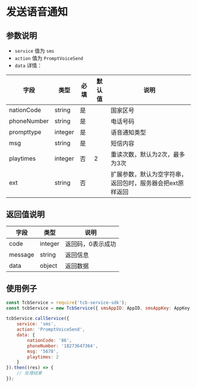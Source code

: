 # 发送语音通知

## 参数说明

* `service` 值为 `sms`
* `action` 值为 `PromptVoiceSend`
* `data` 详情：

| 字段 | 类型 | 必填 | 默认值 | 说明
| --- | --- | --- | --- | ---
| nationCode | string | 是 | | 国家区号
| phoneNumber | string | 是 | | 电话号码
| prompttype | integer | 是 | | 语音通知类型
| msg | string | 是 | | 短信内容
| playtimes | integer | 否 | 2 | 重读次数，默认为2次，最多为3次
| ext | string | 否 | | 扩展参数，默认为空字符串，返回包时，服务器会把ext原样返回

## 返回值说明

 字段 | 类型 | 说明
| --- | --- | ---
| code | integer | 返回码，0表示成功
| message | string | 返回信息
| data | object | 返回数据

## 使用例子

```js
const TcbService = require('tcb-service-sdk');
const tcbService = new TcbService({ smsAppID: AppID, smsAppKey: AppKey });

tcbService.callService({
    service: 'sms',
    action: 'PromptVoiceSend',
    data: {
        nationCode: '86',
        phoneNumber: '18273647364',
        msg: '5678',
        playtimes: 2
    }
}).then((res) => {
    // 处理结果
});
```
